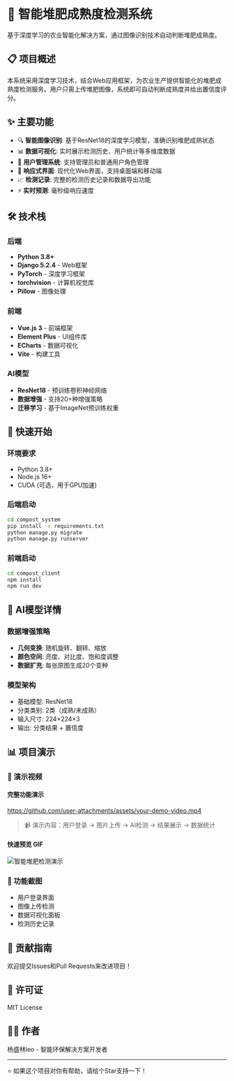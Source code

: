 # 🌱 智能堆肥成熟度检测系统

基于深度学习的农业智能化解决方案，通过图像识别技术自动判断堆肥成熟度。

## 📋 项目概述

本系统采用深度学习技术，结合Web应用框架，为农业生产提供智能化的堆肥成熟度检测服务。用户只需上传堆肥图像，系统即可自动判断成熟度并给出置信度评分。

## ✨ 主要功能

- 🔍 **智能图像识别**: 基于ResNet18的深度学习模型，准确识别堆肥成熟状态
- 📊 **数据可视化**: 实时展示检测历史、用户统计等多维度数据
- 👥 **用户管理系统**: 支持管理员和普通用户角色管理
- 📱 **响应式界面**: 现代化Web界面，支持桌面端和移动端
- 📈 **检测记录**: 完整的检测历史记录和数据导出功能
- ⚡ **实时预测**: 毫秒级响应速度

## 🛠️ 技术栈

### 后端
- **Python 3.8+**
- **Django 5.2.4** - Web框架
- **PyTorch** - 深度学习框架
- **torchvision** - 计算机视觉库
- **Pillow** - 图像处理

### 前端
- **Vue.js 3** - 前端框架
- **Element Plus** - UI组件库
- **ECharts** - 数据可视化
- **Vite** - 构建工具

### AI模型
- **ResNet18** - 预训练卷积神经网络
- **数据增强** - 支持20+种增强策略
- **迁移学习** - 基于ImageNet预训练权重

## 🚀 快速开始

### 环境要求
- Python 3.8+
- Node.js 16+
- CUDA (可选，用于GPU加速)

### 后端启动
```bash
cd compost_system
pip install -r requirements.txt
python manage.py migrate
python manage.py runserver
```

### 前端启动
```bash
cd compost_client
npm install
npm run dev
```


## 🔬 AI模型详情

### 数据增强策略
- **几何变换**: 随机旋转、翻转、缩放
- **颜色空间**: 亮度、对比度、饱和度调整
- **数据扩充**: 每张原图生成20个变种

### 模型架构
- 基础模型: ResNet18
- 分类类别: 2类（成熟/未成熟）
- 输入尺寸: 224×224×3
- 输出: 分类结果 + 置信度

## 📊 项目演示

### 🎥 演示视频

#### 完整功能演示
<!-- 替换下面的链接为你的实际视频链接 -->

https://github.com/user-attachments/assets/your-demo-video.mp4

> 📹 演示内容：用户登录 → 图片上传 → AI检测 → 结果展示 → 数据统计

#### 快速预览 GIF
<!-- 可选：添加GIF动图快速预览 -->
![智能堆肥检测演示](https://github.com/imnotleo666/compost/assets/demo.gif)

### 📸 功能截图
- 用户登录界面
- 图像上传检测  
- 数据可视化面板
- 检测历史记录

## 🤝 贡献指南

欢迎提交Issues和Pull Requests来改进项目！

## 📄 许可证

MIT License

## 👨‍💻 作者

杨盛林leo - 智能环保解决方案开发者

---

⭐ 如果这个项目对你有帮助，请给个Star支持一下！